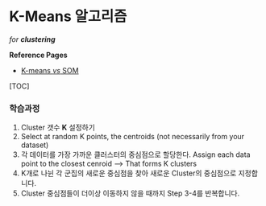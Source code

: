 # K-Means 알고리즘

*for **clustering***



**Reference Pages**

- [K-means *vs* SOM](<http://jaynewho.com/post/7>)



[TOC]

### 학습과정

1. Cluster 갯수 **K** 설정하기
2. Select at random K points, the centroids (not necessarily from your dataset)
3. 각 데이터를 가장 가까운 클러스터의 중심점으로 할당한다.
   Assign each data point to the closest cenroid --> That forms K clusters
4. K개로 나뉜 각 군집의 새로운 중심점을 찾아 새로운 Cluster의 중심점으로 지정합니다.
5. Cluster 중심점들이 더이상 이동하지 않을 때까지 Step 3-4를 반복합니다.